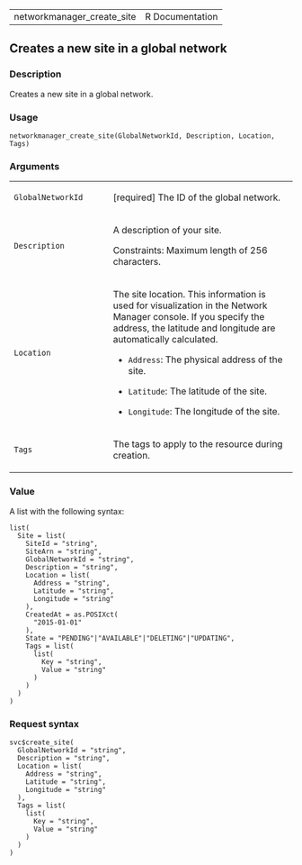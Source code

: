 <table style="width: 100%;">
<tbody>
<tr class="odd">
<td>networkmanager_create_site</td>
<td style="text-align: right;">R Documentation</td>
</tr>
</tbody>
</table>

## Creates a new site in a global network

### Description

Creates a new site in a global network.

### Usage

    networkmanager_create_site(GlobalNetworkId, Description, Location, Tags)

### Arguments

<table>
<colgroup>
<col style="width: 35%" />
<col style="width: 65%" />
</colgroup>
<tbody>
<tr class="odd">
<td><code
id="networkmanager_create_site_:_GlobalNetworkId">GlobalNetworkId</code></td>
<td><p>[required] The ID of the global network.</p></td>
</tr>
<tr class="even">
<td><code
id="networkmanager_create_site_:_Description">Description</code></td>
<td><p>A description of your site.</p>
<p>Constraints: Maximum length of 256 characters.</p></td>
</tr>
<tr class="odd">
<td><code
id="networkmanager_create_site_:_Location">Location</code></td>
<td><p>The site location. This information is used for visualization in
the Network Manager console. If you specify the address, the latitude
and longitude are automatically calculated.</p>
<ul>
<li><p><code>Address</code>: The physical address of the site.</p></li>
<li><p><code>Latitude</code>: The latitude of the site.</p></li>
<li><p><code>Longitude</code>: The longitude of the site.</p></li>
</ul></td>
</tr>
<tr class="even">
<td><code id="networkmanager_create_site_:_Tags">Tags</code></td>
<td><p>The tags to apply to the resource during creation.</p></td>
</tr>
</tbody>
</table>

### Value

A list with the following syntax:

    list(
      Site = list(
        SiteId = "string",
        SiteArn = "string",
        GlobalNetworkId = "string",
        Description = "string",
        Location = list(
          Address = "string",
          Latitude = "string",
          Longitude = "string"
        ),
        CreatedAt = as.POSIXct(
          "2015-01-01"
        ),
        State = "PENDING"|"AVAILABLE"|"DELETING"|"UPDATING",
        Tags = list(
          list(
            Key = "string",
            Value = "string"
          )
        )
      )
    )

### Request syntax

    svc$create_site(
      GlobalNetworkId = "string",
      Description = "string",
      Location = list(
        Address = "string",
        Latitude = "string",
        Longitude = "string"
      ),
      Tags = list(
        list(
          Key = "string",
          Value = "string"
        )
      )
    )

